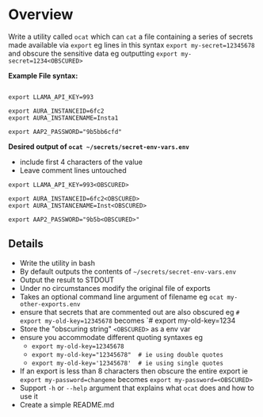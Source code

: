 # Overview

Write a utility called `ocat` which can `cat` a file containing a series of secrets made available via `export` eg lines in this syntax `export my-secret=12345678` and obscure the sensitive data eg outputting `export my-secret=1234<OBSCURED>`

**Example File syntax:**
```

export LLAMA_API_KEY=993

export AURA_INSTANCEID=6fc2
export AURA_INSTANCENAME=Insta1

export AAP2_PASSWORD="9b5bb6cfd"

```

**Desired output of `ocat ~/secrets/secret-env-vars.env`**

* include first 4 characters of the value
* Leave comment lines untouched

```
export LLAMA_API_KEY=993<OBSCURED>

export AURA_INSTANCEID=6fc2<OBSCURED>
export AURA_INSTANCENAME=Inst<OBSCURED>

export AAP2_PASSWORD="9b5b<OBSCURED>"
```

## Details

* Write the utility in bash
* By default outputs the contents of `~/secrets/secret-env-vars.env` 
* Output the result to STDOUT
* Under no circumstances modify the original file of exports
* Takes an optional command line argument of filename eg `ocat my-other-exports.env`
* ensure that secrets that are commented out are also obscured eg `# export my-old-key=12345678` becomes `# export my-old-key=1234<OBSCURED>
* Store the "obscuring string" `<OBSCURED>` as a env var
* ensure you accommodate different quoting syntaxes eg
  * `export my-old-key=12345678`
  * `export my-old-key="12345678"  # ie using double quotes`
  * `export my-old-key='12345678'  # ie using single quotes`
* If an export is less than 8 characters then obscure the entire export ie `export my-password=changeme` becomes `export my-password=<OBSCURED>`
* Support `-h` or `--help` argument that explains what `ocat` does and how to use it
* Create a simple README.md


